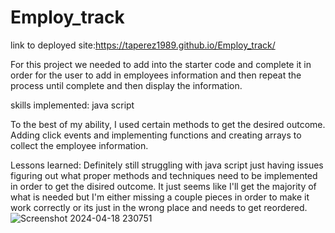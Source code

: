 # Employ_track

link to deployed site:https://taperez1989.github.io/Employ_track/

For this project we needed to add into the starter code and complete it in order for the user to add in employees information and then repeat the process until complete and then display the information.

skills implemented: java script

To the best of my ability, I used certain methods to get the desired outcome. Adding click events and implementing functions and creating arrays to collect the employee information.

Lessons learned:
Definitely still struggling with java script just having issues figuring out what proper methods and techniques need to be implemented in order to get the disired outcome. It just seems like I'll get the majority of what is needed but I'm either missing a couple pieces in order to make it work correctly or its just in the wrong place and needs to get reordered.
![Screenshot 2024-04-18 230751](https://github.com/taperez1989/Employ_track/assets/159385170/c8c6d7e4-d86a-44ca-9f48-7bc8be75bec7)
